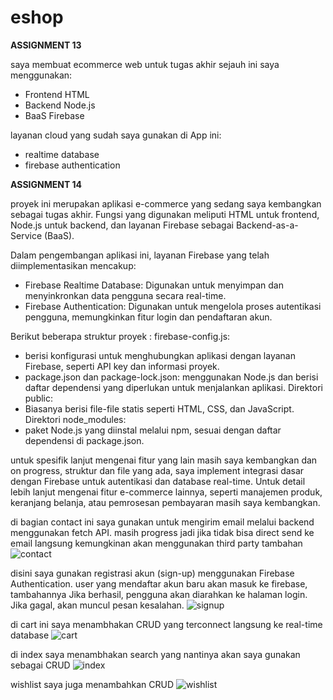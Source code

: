 # eshop
**ASSIGNMENT 13**

 saya membuat ecommerce web untuk tugas akhir
 sejauh ini saya menggunakan:
 - Frontend HTML
 - Backend Node.js
 - BaaS Firebase

layanan cloud yang sudah saya gunakan di App ini:
- realtime database
- firebase authentication

**ASSIGNMENT 14**

proyek ini merupakan aplikasi e-commerce yang sedang saya kembangkan sebagai tugas akhir. Fungsi yang digunakan meliputi HTML untuk frontend, Node.js untuk backend, dan layanan Firebase sebagai Backend-as-a-Service (BaaS).​

Dalam pengembangan aplikasi ini, layanan Firebase yang telah diimplementasikan mencakup:​
- Firebase Realtime Database: Digunakan untuk menyimpan dan menyinkronkan data pengguna secara real-time.​
- Firebase Authentication: Digunakan untuk mengelola proses autentikasi pengguna, memungkinkan fitur login dan pendaftaran akun.​

Berikut beberapa struktur proyek :​
firebase-config.js:​
- berisi konfigurasi untuk menghubungkan aplikasi dengan layanan Firebase, seperti API key dan informasi proyek.​
- package.json dan package-lock.json:​ menggunakan Node.js dan berisi daftar dependensi yang diperlukan untuk menjalankan aplikasi.​
Direktori public:​
- Biasanya berisi file-file statis seperti HTML, CSS, dan JavaScript.​
Direktori node_modules:​
- paket Node.js yang diinstal melalui npm, sesuai dengan daftar dependensi di package.json.​

untuk spesifik lanjut mengenai fitur yang lain masih saya kembangkan dan on progress, struktur dan file yang ada, saya implement integrasi dasar dengan Firebase untuk autentikasi dan database real-time. Untuk detail lebih lanjut mengenai fitur e-commerce lainnya, seperti manajemen produk, keranjang belanja, atau pemrosesan pembayaran masih saya kembangkan.


di bagian contact ini saya gunakan untuk mengirim email melalui backend menggunakan fetch API. masih progress jadi jika tidak bisa direct send ke email langsung kemungkinan akan menggunakan third party tambahan
![contact](https://github.com/user-attachments/assets/6fa42254-ca2f-4144-9bcb-084300eed06c)

disini saya gunakan registrasi akun (sign-up) menggunakan Firebase Authentication. user yang mendaftar akun baru akan masuk ke firebase, tambahannya Jika berhasil, pengguna akan diarahkan ke halaman login. Jika gagal, akan muncul pesan kesalahan.
![signup](https://github.com/user-attachments/assets/413ea8eb-201e-4bc3-9b91-5e93d4a34814)

di cart ini saya menambhakan CRUD yang terconnect langsung ke real-time database
![cart](https://github.com/user-attachments/assets/29f666c2-23d4-48ab-ab94-41518b6c1dd2)

di index saya menambhakan search yang nantinya akan saya gunakan sebagai CRUD 
![index](https://github.com/user-attachments/assets/10594932-1230-42bf-b5a0-4a007d0b46ee)

wishlist saya juga menambahkan CRUD
![wishlist](https://github.com/user-attachments/assets/1b66d88b-d4c9-4f10-93d3-82571f95efa6)
